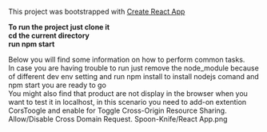 This project was bootstrapped with [Create React App](https://github.com/facebookincubator/create-react-app)<br>

**To run the project just clone it**<br>
**cd the current directory**<br>
**run npm start**<br>

Below you will find some information on how to perform common tasks.<br>
In case you are having trouble to run just  remove the node_module because of different dev env setting and run npm install to install nodejs comand  and npm start you are ready to go <br>
You might also find that product are not display in the browser when  you want to test it in localhost, in this scenario you need to add-on extention CorsToogle and enable for Toggle Cross-Origin Resource Sharing. Allow/Disable Cross Domain Request.
Spoon-Knife/React App.png

